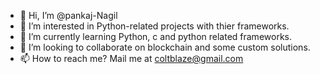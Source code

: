 - 👋 Hi, I’m @pankaj-Nagil
- 👀 I’m interested in Python-related projects with thier frameworks.
- 🌱 I’m currently learning Python, c and python related frameworks.
- 💞️ I’m looking to collaborate on blockchain and some custom solutions.
- 📫 How to reach me? Mail me at coltblaze@gmail.com

<!---
pankaj-Nagil/pankaj-Nagil is a ✨ special ✨ repository because its `README.md` (this file) appears on your GitHub profile.
You can click the Preview link to take a look at your changes.
--->
